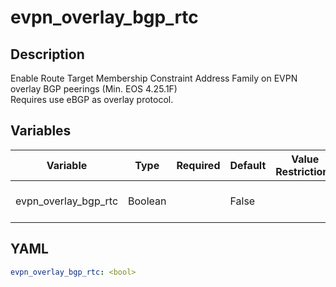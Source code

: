 # evpn_overlay_bgp_rtc

## Description

Enable Route Target Membership Constraint Address Family on EVPN overlay BGP peerings (Min. EOS 4.25.1F)<br>Requires use eBGP as overlay protocol.<br>

## Variables

| Variable | Type | Required | Default | Value Restrictions | Description |
| -------- | ---- | -------- | ------- | ------------------ | ----------- |
| evpn_overlay_bgp_rtc | Boolean |  | False |  | EVPN Overlay BGP RTC |

## YAML

```yaml
evpn_overlay_bgp_rtc: <bool>
```